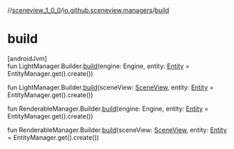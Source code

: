 //[sceneview_1_0_0](../../index.md)/[io.github.sceneview.managers](index.md)/[build](build.md)

# build

[androidJvm]\
fun LightManager.Builder.[build](build.md)(engine: Engine, entity: [Entity](../io.github.sceneview/index.md#1934583341%2FClasslikes%2F-602047187) = EntityManager.get().create())

fun LightManager.Builder.[build](build.md)(sceneView: [SceneView](../io.github.sceneview/-scene-view/index.md), entity: [Entity](../io.github.sceneview/index.md#1934583341%2FClasslikes%2F-602047187) = EntityManager.get().create())

fun RenderableManager.Builder.[build](build.md)(engine: Engine, entity: [Entity](../io.github.sceneview/index.md#1934583341%2FClasslikes%2F-602047187) = EntityManager.get().create())

fun RenderableManager.Builder.[build](build.md)(sceneView: [SceneView](../io.github.sceneview/-scene-view/index.md), entity: [Entity](../io.github.sceneview/index.md#1934583341%2FClasslikes%2F-602047187) = EntityManager.get().create())
